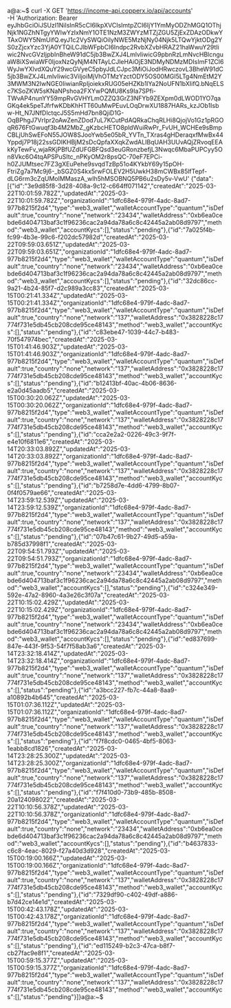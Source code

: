 a@a:~$ curl -X GET 'https://income-api.copperx.io/api/accounts' \
-H 'Authorization: Bearer eyJhbGciOiJSUzI1NiIsInR5cCI6IkpXVCIsImtpZCI6IjY1YmMyODZhMGQ1OThjNjk1NGZhNTgyYWIwYzIxNmY1OTE1NzM3ZWYzMTZjZGU5ZjExZDAzODkwYTAxOWY5NmUifQ.eyJ1c2VySWQiOiIyNWE5MzNjNy04Njk5LTQwYjktODg2YS0zZjcxYzc3YjA0YTQiLCJlbWFpbCI6Indpc2RvbXZvbHRAZ21haWwuY29tIiwic2NvcGVzIjpbInBheW91dC5jb3BwZXJ4LmlvIiwicG9pbnRzLmNvcHBlcnguaW8iXSwiaWF0IjoxNzQyNjM4NTAyLCJleHAiOjE3NDMyNDMzMDIsImF1ZCI6WyJwYXlvdXQuY29wcGVyeC5pbyJdLCJpc3MiOiJodHRwczovL3BheW91dC5jb3BwZXJ4LmlvIiwic3ViIjoiMjVhOTMzYzctODY5OS00MGI5LTg4NmEtM2Y3MWM3N2IwNGE0IiwianRpIjoiekxRUG05eHZKb1lYa2NoUFN1bXIifQ.bNqELSc7KSoZKW5sKNaNPshoa2FXYwPQMU8Ks9Ia7SPfi-TWvAP4nunYY59mpRvGVHYLmOZZQ3GrZ3NFYb9ZEXpm0dLWOD1YO7qaGKq4ek5peTJfrfwKDbKhHTT60uMwPEuvLOqDrwXU1887HARs_kzJOb1Isbw-Ht_N7JNfDlctqcJ5S5mHd7bn8QjiD1G-OqBPhgJ7VrIpr2oAwZenZDod7uL7KCutPdAQRkaChqRLHi8QjojVo1Gz1pRGOqR676FtGwuqf3b4M2MbZ_gKzbcHETO8pldWuiRwPr_FvUH_WCHEe9sBmpCBLjUhSwEFoN55JOW8SJooYwb5e05bR_YVTn_TXras4gHDeraqxfMwBx44Yppdj7P18j22ssGDIKHBjM2sDcQpfaXXqkZwdALIBqUAH3UUvAQjZRvoqEEAkKyTewFv_wjaRKjPBfUZdUFGBFQsd3euGRonzbefjL3Nwqc6MbaPUPCyy5On8Vkc6O4tqAPSPuSItc_nPKyOM2r8psQC-70eF7EPCi-h0ZJUMtsec7FZ3gXEuPehe9svqdTzBp51o4KYkbY69y15pOH-FtriZg7a7Mc9j6-_bSGZ0S4kx5rwFOLEV2H5UwkH38mCWBx85lfTepf-dLG6rm3cZqUMoIMMaszA_wIh5hMSOBNQ5PB6u2sDy5v-VwU'
{"data":[{"id":"3e9d85f8-3d28-408a-9c12-c664ff071142","createdAt":"2025-03-22T10:01:59.782Z","updatedAt":"2025-03-22T10:01:59.782Z","organizationId":"1dfc68e4-979f-4adc-8ad7-977b8215f2d4","type":"web3_wallet","walletAccountType":"quantum","isDefault":true,"country":"none","network":"23434","walletAddress":"0xb6ea0cebde6d404713baf3c1f96236cac2a94da78a6c8c42445a2ab08d9797","method":"web3_wallet","accountKycs":[],"status":"pending"},{"id":"7a025f4b-fc99-4b3e-99c6-f202dc57982d","createdAt":"2025-03-22T09:59:03.651Z","updatedAt":"2025-03-22T09:59:03.651Z","organizationId":"1dfc68e4-979f-4adc-8ad7-977b8215f2d4","type":"web3_wallet","walletAccountType":"quantum","isDefault":true,"country":"none","network":"23434","walletAddress":"0xb6ea0cebde6d404713baf3c1f96236cac2a94da78a6c8c42445a2ab08d9797","method":"web3_wallet","accountKycs":[],"status":"pending"},{"id":"32dc86cc-9a21-4b24-85f7-d2c989a3cc83","createdAt":"2025-03-15T00:21:41.334Z","updatedAt":"2025-03-15T00:21:41.334Z","organizationId":"1dfc68e4-979f-4adc-8ad7-977b8215f2d4","type":"web3_wallet","walletAccountType":"quantum","isDefault":true,"country":"none","network":"137","walletAddress":"0x3828228c17774f731e5db45cb208cde95ce48143","method":"web3_wallet","accountKycs":[],"status":"pending"},{"id":"c83ebe47-1039-44c7-b483-70f547974bec","createdAt":"2025-03-15T01:41:46.903Z","updatedAt":"2025-03-15T01:41:46.903Z","organizationId":"1dfc68e4-979f-4adc-8ad7-977b8215f2d4","type":"web3_wallet","walletAccountType":"quantum","isDefault":true,"country":"none","network":"137","walletAddress":"0x3828228c17774f731e5db45cb208cde95ce48143","method":"web3_wallet","accountKycs":[],"status":"pending"},{"id":"b12413bf-40ac-4b06-8636-e2a0d45aadb5","createdAt":"2025-03-15T00:30:20.062Z","updatedAt":"2025-03-15T00:30:20.062Z","organizationId":"1dfc68e4-979f-4adc-8ad7-977b8215f2d4","type":"web3_wallet","walletAccountType":"quantum","isDefault":true,"country":"none","network":"137","walletAddress":"0x3828228c17774f731e5db45cb208cde95ce48143","method":"web3_wallet","accountKycs":[],"status":"pending"},{"id":"cca2e2a2-0226-49c3-9f7f-e4e10f6811e6","createdAt":"2025-03-14T20:33:03.892Z","updatedAt":"2025-03-14T20:33:03.892Z","organizationId":"1dfc68e4-979f-4adc-8ad7-977b8215f2d4","type":"web3_wallet","walletAccountType":"quantum","isDefault":true,"country":"none","network":"137","walletAddress":"0x3828228c17774f731e5db45cb208cde95ce48143","method":"web3_wallet","accountKycs":[],"status":"pending"},{"id":"b7258d7e-4dd6-4799-8b07-0f4f0579ae66","createdAt":"2025-03-14T23:59:12.539Z","updatedAt":"2025-03-14T23:59:12.539Z","organizationId":"1dfc68e4-979f-4adc-8ad7-977b8215f2d4","type":"web3_wallet","walletAccountType":"quantum","isDefault":true,"country":"none","network":"137","walletAddress":"0x3828228c17774f731e5db45cb208cde95ce48143","method":"web3_wallet","accountKycs":[],"status":"pending"},{"id":"07b47c61-9b27-49d5-a59a-b785d37998f1","createdAt":"2025-03-22T09:54:51.793Z","updatedAt":"2025-03-22T09:54:51.793Z","organizationId":"1dfc68e4-979f-4adc-8ad7-977b8215f2d4","type":"web3_wallet","walletAccountType":"quantum","isDefault":true,"country":"none","network":"23434","walletAddress":"0xb6ea0cebde6d404713baf3c1f96236cac2a94da78a6c8c42445a2ab08d9797","method":"web3_wallet","accountKycs":[],"status":"pending"},{"id":"c324e349-592e-47a2-8960-4a3e26c3f07a","createdAt":"2025-03-22T10:15:02.429Z","updatedAt":"2025-03-22T10:15:02.429Z","organizationId":"1dfc68e4-979f-4adc-8ad7-977b8215f2d4","type":"web3_wallet","walletAccountType":"quantum","isDefault":true,"country":"none","network":"23434","walletAddress":"0xb6ea0cebde6d404713baf3c1f96236cac2a94da78a6c8c42445a2ab08d9797","method":"web3_wallet","accountKycs":[],"status":"pending"},{"id":"ed837699-847e-443f-9f53-54f7f58ab3a6","createdAt":"2025-03-14T23:32:18.414Z","updatedAt":"2025-03-14T23:32:18.414Z","organizationId":"1dfc68e4-979f-4adc-8ad7-977b8215f2d4","type":"web3_wallet","walletAccountType":"quantum","isDefault":true,"country":"none","network":"137","walletAddress":"0x3828228c17774f731e5db45cb208cde95ce48143","method":"web3_wallet","accountKycs":[],"status":"pending"},{"id":"a3bcc227-fb7c-44a8-8aa9-a10892b4b645","createdAt":"2025-03-15T01:07:36.112Z","updatedAt":"2025-03-15T01:07:36.112Z","organizationId":"1dfc68e4-979f-4adc-8ad7-977b8215f2d4","type":"web3_wallet","walletAccountType":"quantum","isDefault":true,"country":"none","network":"137","walletAddress":"0x3828228c17774f731e5db45cb208cde95ce48143","method":"web3_wallet","accountKycs":[],"status":"pending"},{"id":"f7f8cdc0-0465-4bf5-8063-1eabb8cd1826","createdAt":"2025-03-14T23:28:25.300Z","updatedAt":"2025-03-14T23:28:25.300Z","organizationId":"1dfc68e4-979f-4adc-8ad7-977b8215f2d4","type":"web3_wallet","walletAccountType":"quantum","isDefault":true,"country":"none","network":"137","walletAddress":"0x3828228c17774f731e5db45cb208cde95ce48143","method":"web3_wallet","accountKycs":[],"status":"pending"},{"id":"f7f410d0-73b9-485b-8508-20a124098022","createdAt":"2025-03-22T10:10:56.378Z","updatedAt":"2025-03-22T10:10:56.378Z","organizationId":"1dfc68e4-979f-4adc-8ad7-977b8215f2d4","type":"web3_wallet","walletAccountType":"quantum","isDefault":true,"country":"none","network":"23434","walletAddress":"0xb6ea0cebde6d404713baf3c1f96236cac2a94da78a6c8c42445a2ab08d9797","method":"web3_wallet","accountKycs":[],"status":"pending"},{"id":"b4637833-c6c8-4eac-8029-f27a40d3d928","createdAt":"2025-03-15T00:19:00.166Z","updatedAt":"2025-03-15T00:19:00.166Z","organizationId":"1dfc68e4-979f-4adc-8ad7-977b8215f2d4","type":"web3_wallet","walletAccountType":"quantum","isDefault":true,"country":"none","network":"137","walletAddress":"0x3828228c17774f731e5db45cb208cde95ce48143","method":"web3_wallet","accountKycs":[],"status":"pending"},{"id":"7329df90-c402-49df-a886-b7d42ce14e1d","createdAt":"2025-03-15T00:42:43.178Z","updatedAt":"2025-03-15T00:42:43.178Z","organizationId":"1dfc68e4-979f-4adc-8ad7-977b8215f2d4","type":"web3_wallet","walletAccountType":"quantum","isDefault":true,"country":"none","network":"137","walletAddress":"0x3828228c17774f731e5db45cb208cde95ce48143","method":"web3_wallet","accountKycs":[],"status":"pending"},{"id":"ed115249-b2c3-47ca-b8f7-cb27fac9e8f1","createdAt":"2025-03-15T00:59:15.377Z","updatedAt":"2025-03-15T00:59:15.377Z","organizationId":"1dfc68e4-979f-4adc-8ad7-977b8215f2d4","type":"web3_wallet","walletAccountType":"quantum","isDefault":true,"country":"none","network":"137","walletAddress":"0x3828228c17774f731e5db45cb208cde95ce48143","method":"web3_wallet","accountKycs":[],"status":"pending"}]}a@a:~$ 
